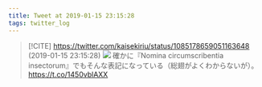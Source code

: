 ```yaml
---
title: Tweet at 2019-01-15 23:15:28
tags: twitter_log
---
```


> [!CITE] https://twitter.com/kaisekiriu/status/1085178659051163648 (2019-01-15 23:15:28)
> ![](https://twitter.com/kaisekiriu/status/1085178659051163648)
> 確かに『Nomina circumscribentia insectorum』でもそんな表記になっている（総翅がよくわからないが）。
> https://t.co/1450vblAXX
